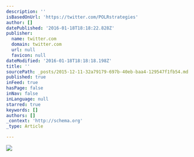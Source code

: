 ```yaml
---
description: ''
isBasedOnUrl: 'https://twitter.com/POLRstrategies'
author: []
datePublished: '2016-01-18T18:18:22.828Z'
publisher:
  name: twitter.com
  domain: twitter.com
  url: null
  favicon: null
dateModified: '2016-01-18T18:18:18.198Z'
title: ''
sourcePath: _posts/2015-12-11-32a79179-697b-40eb-baa4-129547f1fb54.md
published: true
inFeed: true
hasPage: false
inNav: false
inLanguage: null
starred: true
keywords: []
authors: []
_context: 'http://schema.org'
_type: Article

---
```

![](https://pbs.twimg.com/profile_images/656131022900166656/PZVIRV4b.png)
